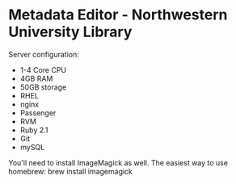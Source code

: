 Metadata Editor - Northwestern University Library
=========

Server configuration:
- 1-4 Core CPU
- 4GB RAM
- 50GB storage
- RHEL
- nginx
- Passenger
- RVM
- Ruby 2.1
- Git
- mySQL

You'll need to install ImageMagick as well. The easiest way to use homebrew: brew install imagemagick
